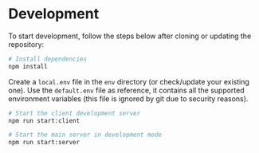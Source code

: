 # Development

To start development, follow the steps below after cloning or updating the repository:

```bash
# Install dependencies
npm install
```

Create a `local.env` file in the `env` directory (or check/update your existing one). Use the `default.env` file as reference, it contains all the supported environment variables (this file is ignored by git due to security reasons).

```bash
# Start the client development server
npm run start:client

# Start the main server in development mode
npm run start:server
```
